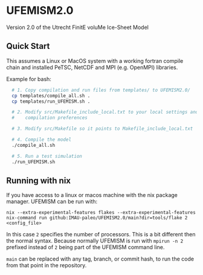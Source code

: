 # UFEMISM2.0
Version 2.0 of the Utrecht FinitE voluMe Ice-Sheet Model

## Quick Start

This assumes a Linux or MacOS system with a working fortran compile chain
and installed PeTSC, NetCDF and MPI (e.g. OpenMPI) libraries.

Example for bash:

```bash
  # 1. Copy compilation and run files from templates/ to UFEMISM2.0/
  cp templates/compile_all.sh .
  cp templates/run_UFEMISM.sh .

  # 2. Modify src/Makefile_include_local.txt to your local settings and
  #    compilation preferences    

  # 3. Modify src/Makefile so it points to Makefile_include_local.txt

  # 4. Compile the model
  ./compile_all.sh

  # 5. Run a test simulation
  ./run_UFEMISM.sh
```

## Running with nix

If you have access to a linux or macos machine with the nix package manager. UFEMISM can be run with:

```
nix --extra-experimental-features flakes --extra-experimental-features nix-command run github:IMAU-paleo/UFEMISM2.0/main?dir=tools/flake 2 <config_file>
```

In this case `2` specifies the number of processors. This is a bit different then the normal syntax. Because
normally UFEMISM is run with `mpirun -n 2` prefixed instead of `2` being part of the UFEMISM command line. 

`main` can be replaced with any tag, branch, or commit hash, to run the code from that point in the repository.
